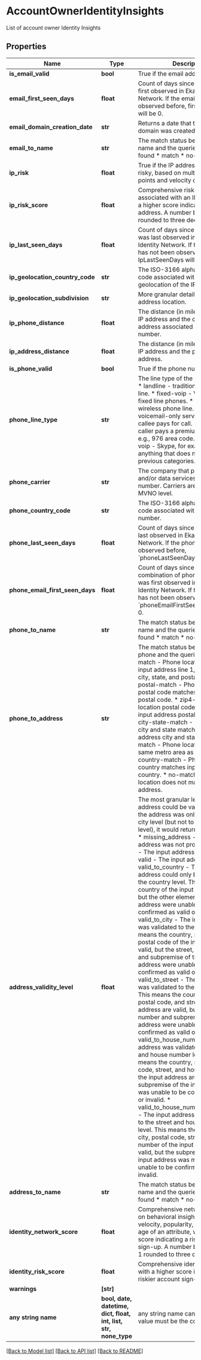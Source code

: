# AccountOwnerIdentityInsights

List of account owner Identity Insights

## Properties
Name | Type | Description | Notes
------------ | ------------- | ------------- | -------------
**is_email_valid** | **bool** | True if the email address is valid. | [optional] 
**email_first_seen_days** | **float** | Count of days since the email was first observed in Ekata&#39;s Identity Network. If the email has not been observed before, first_seen_days will be 0. | [optional] 
**email_domain_creation_date** | **str** | Returns a date that the email domain was created. | [optional] 
**email_to_name** | **str** | The match status between the input name and the queried entity. * not found * match * no-match | [optional] 
**ip_risk** | **float** | True if the IP address is considered risky, based on multiple IP data points and velocity calculations. | [optional] 
**ip_risk_score** | **float** | Comprehensive risk score associated with an IP address, with a higher score indicating a riskier IP address. A number between 0 and 1 rounded to three decimal places. | [optional] 
**ip_last_seen_days** | **float** | Count of days since the IP address was last observed in Ekata&#39;s Identity Network. If the IP address has not been observed before, IpLastSeenDays will be 0. | [optional] 
**ip_geolocation_country_code** | **str** | The ISO-3166 alpha-2 country code associated with the geolocation of the IP address. | [optional] 
**ip_geolocation_subdivision** | **str** | More granular detail about the IP address location. | [optional] 
**ip_phone_distance** | **float** | The distance (in miles) between the IP address and the closest physical address associated with the phone number. | [optional] 
**ip_address_distance** | **float** | The distance (in miles) between the IP address and the physical address. | [optional] 
**is_phone_valid** | **bool** | True if the phone number is valid. | [optional] 
**phone_line_type** | **str** | The line type of the phone number. * landline - traditional wired phone line. * fixed-voip - VoIP-based fixed line phones. * mobile - wireless phone line. * voicemail - voicemail-only service. * toll-free - callee pays for call. * premium - caller pays a premium for the call-e.g., 976 area code. * non-fixed-voip - Skype, for example * other - anything that does not match the previous categories. | [optional] 
**phone_carrier** | **str** | The company that provides voice and/or data services for the phone number. Carriers are returned at the MVNO level. | [optional] 
**phone_country_code** | **str** | The ISO-3166 alpha-2 country code associated with the phone number. | [optional] 
**phone_last_seen_days** | **float** | Count of days since the phone was last observed in Ekata&#39;s Identity Network. If the phone has not been observed before, &#x60;phoneLastSeenDays&#x60; will be 0. | [optional] 
**phone_email_first_seen_days** | **float** | Count of days since the combination of phone and email was first observed in Ekata&#39;s Identity Network. If that combination has not been observed before, &#x60;phoneEmailFirstSeenDays&#x60; will be 0. | [optional] 
**phone_to_name** | **str** | The match status between the input name and the queried entity.  * not-found  * match  * no-match | [optional] 
**phone_to_address** | **str** | The match status between the input phone and the queried entity. * match - Phone location matches input address line 1, address line 2, city, state, and postal code.   * postal-match - Phone location postal code matches input address postal code.   * zip4-match - Phone location postal code zip+4 matches input address postal code zip+4.   * city-state-match - Phone location city and state matches input address city and state.  * metro-match - Phone location is in the same metro area as input address.   * country-match - Phone location country matches input address country.   * no-match - Phone location does not match input address. | [optional] 
**address_validity_level** | **float** | The most granular level to which the address could be validated. Ex. If the address was only valid to the city level (but not to the house level), it would return “valid_to_city”.   * missing_address - An input address was not provided.    * invalid - The input address is not valid.    * valid - The input address is valid.    * valid_to_country - The input address could only be validated to the country level. This means the country of the input address is valid, but the other elements of the input address were unable to be confirmed as valid or invalid.    * valid_to_city - The input address was validated to the city level. This means the country, state, city, and postal code of the input address are valid, but the street, house number, and subpremise of the input address were unable to be confirmed as valid or invalid.    * valid_to_street - The input address was validated to the street level. This means the country, state, city, postal code, and street of the input address are valid, but the house number and subpremise of the input address were unable to be confirmed as valid or invalid.      * valid_to_house_number - The input address was validated to the street and house number level. This means the country, state, city,postal code, street, and house number of the input address are valid, but the subpremise of the input address was unable to be confirmed as valid or invalid.       * valid_to_house_number_missing_apt - The input address was validated to the street and house number level. This means the country, state, city, postal code, street, and house number of the input address are valid, but the subpremise of the input address was missing and thus unable to be confirmed as valid or invalid. | [optional] 
**address_to_name** | **str** | The match status between the input name and the queried entity. * not-found * match * no-match | [optional] 
**identity_network_score** | **float** | Comprehensive network score built on behavioral insights such as velocity, popularity, volatility, and age of an attribute, with a higher score indicating a riskier account sign-up. A number between 0 and 1 rounded to three decimal places. | [optional] 
**identity_risk_score** | **float** | Comprehensive identity risk score with a higher score indicating a riskier account sign-up. | [optional] 
**warnings** | **[str]** |  | [optional] 
**any string name** | **bool, date, datetime, dict, float, int, list, str, none_type** | any string name can be used but the value must be the correct type | [optional]

[[Back to Model list]](../README.md#documentation-for-models) [[Back to API list]](../README.md#documentation-for-api-endpoints) [[Back to README]](../README.md)


